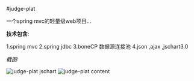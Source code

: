 #judge-plat

一个spring mvc的轻量级web项目...

**技术包含:**

1.spring mvc
2.spring jdbc
3.boneCP 数据源连接池
4.json ,ajax ,jschart3.0

*截图:*

![judge-plat jschart](https://raw.github.com/luowei/simple-projects/master/judge-plat/doc/img/jschart_sample.png)
![judge-plat content](https://raw.github.com/luowei/simple-projects/master/judge-plat/doc/img/content.png)